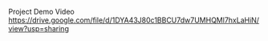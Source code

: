 Project Demo Video 
https://drive.google.com/file/d/1DYA43J80c1BBCU7dw7UMHQMl7hxLaHiN/view?usp=sharing
